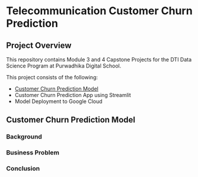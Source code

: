 # Telecommunication Customer Churn Prediction

## Project Overview

This repository contains Module 3 and 4 Capstone Projects for the DTI Data Science Program at Purwadhika Digital School. 

This project consists of the following:
- [Customer Churn Prediction Model](#Customer-Churn-Prediction-Model)
- Customer Churn Prediction App using Streamlit
- Model Deployment to Google Cloud

## Customer Churn Prediction Model

### Background



### Business Problem




### Conclusion 






